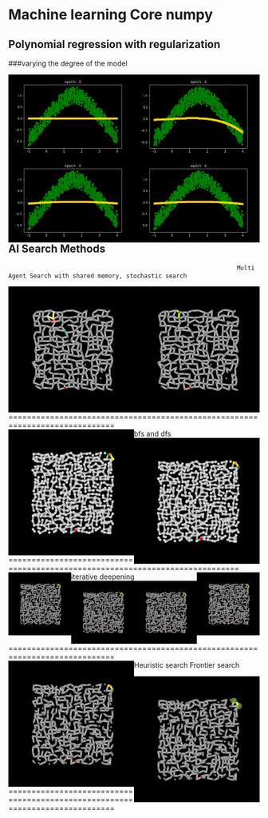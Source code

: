 # Machine learning Core numpy

## Polynomial regression with regularization 

###varying the degree of the model 

<img src="https://github.com/deeprajbasu/MachineLearningCore/blob/main/outs/polyreg/1.gif" width="50%" align='left'><img src="https://github.com/deeprajbasu/MachineLearningCore/blob/main/outs/polyreg/a.gif" width="50%" align='right'><img src="https://github.com/deeprajbasu/MachineLearningCore/blob/main/outs/polyreg/2.gif" width="50%" align='left'><img src="https://github.com/deeprajbasu/MachineLearningCore/blob/main/outs/polyreg/3.gif" width="50%" align='right'>



## AI Search Methods
                                                                    Multi Agent Search with shared memory, stochastic search
<img src="https://github.com/deeprajbasu/MachineLearningCore/blob/main/outs/multi2(1).gif" width="50%" align='left'><img src="https://github.com/deeprajbasu/MachineLearningCore/blob/main/outs/stochastic.gif" width="50%" align='right'>


=============================================================================<br>
                                                                  bfs and dfs
<img src="https://github.com/deeprajbasu/MachineLearningCore/blob/main/outs/bfs.gif" width="50%" align='left'><img src="https://github.com/deeprajbasu/MachineLearningCore/blob/main/outs/dfs.gif" width="50%" align='right'>

=============================================================================<br>
                                                                  iterative deepening
<img src="https://github.com/deeprajbasu/MachineLearningCore/blob/main/outs/iterative_1.gif" width="25%" align='left'><img src="https://github.com/deeprajbasu/MachineLearningCore/blob/main/outs/iterative_6.gif" width="25%" align='right'>
<img src="https://github.com/deeprajbasu/MachineLearningCore/blob/main/outs/iterative_11.gif" width="25%" align='left'><img src="https://github.com/deeprajbasu/MachineLearningCore/blob/main/outs/iterative_16.gif" width="25%" align='right'>
=============================================================================<br>
                                                                    Heuristic search                                                          Frontier search 
<img src="https://github.com/deeprajbasu/MachineLearningCore/blob/main/outs/huristic.gif" width="50%" align='left'>

                                                                    
<img src="https://github.com/deeprajbasu/MachineLearningCore/blob/main/outs/frontier.gif" width="50%" align='right'>
=============================================================================<br>






